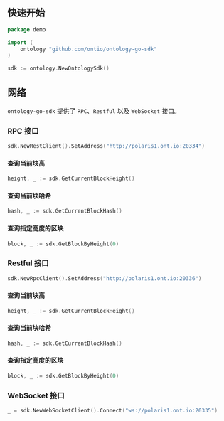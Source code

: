 
## 快速开始

```go
package demo

import (
    ontology "github.com/ontio/ontology-go-sdk"
)

sdk := ontology.NewOntologySdk()
```

## 网络

`ontology-go-sdk` 提供了 `RPC`、`Restful` 以及 `WebSocket` 接口。

### RPC 接口

```go
sdk.NewRestClient().SetAddress("http://polaris1.ont.io:20334")
```

#### 查询当前块高

```go
height, _ := sdk.GetCurrentBlockHeight()
```

#### 查询当前块哈希

```go
hash, _ := sdk.GetCurrentBlockHash()
```

#### 查询指定高度的区块

```go
block, _ := sdk.GetBlockByHeight(0)
```

### Restful 接口

```go
sdk.NewRpcClient().SetAddress("http://polaris1.ont.io:20336")
```

#### 查询当前块高

```go
height, _ := sdk.GetCurrentBlockHeight()
```

#### 查询当前块哈希

```go
hash, _ := sdk.GetCurrentBlockHash()
```

#### 查询指定高度的区块

```go
block, _ := sdk.GetBlockByHeight(0)
```

### WebSocket 接口

```go
_ = sdk.NewWebSocketClient().Connect("ws://polaris1.ont.io:20335")
```

